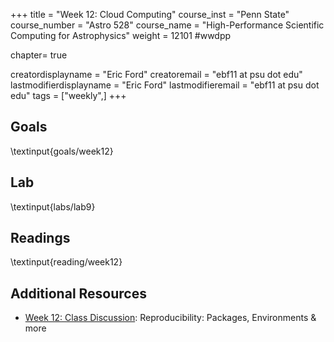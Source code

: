 +++
title = "Week 12: Cloud Computing"
course_inst = "Penn State"
course_number = "Astro 528"
course_name = "High-Performance Scientific Computing for Astrophysics"
weight = 12101  #wwdpp

chapter= true

creatordisplayname = "Eric Ford"
creatoremail = "ebf11 at psu dot edu"
lastmodifierdisplayname = "Eric Ford"
lastmodifieremail = "ebf11 at psu dot edu"
tags = ["weekly",]
+++

## Goals
\textinput{goals/week12}

## Lab
\textinput{labs/lab9}

## Readings
\textinput{reading/week12}

## Additional Resources
- [Week 12: Class Discussion](https://psuastro528.github.io/Notes-Fall2025/week12/week12.html):  Reproducibility:  Packages, Environments & more

